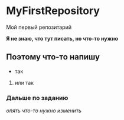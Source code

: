 # MyFirstRepository
Мой первый репозитарий

**Я не знаю, что тут писать, но что-то нужно**
## Поэтому что-то напишу
* так
1. или так

### Дальше по заданию

*опять что-то нужно изменить*
